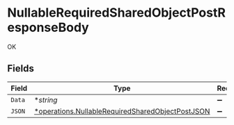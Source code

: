 # NullableRequiredSharedObjectPostResponseBody

OK


## Fields

| Field                                                                                                                      | Type                                                                                                                       | Required                                                                                                                   | Description                                                                                                                |
| -------------------------------------------------------------------------------------------------------------------------- | -------------------------------------------------------------------------------------------------------------------------- | -------------------------------------------------------------------------------------------------------------------------- | -------------------------------------------------------------------------------------------------------------------------- |
| `Data`                                                                                                                     | **string*                                                                                                                  | :heavy_minus_sign:                                                                                                         | N/A                                                                                                                        |
| `JSON`                                                                                                                     | [*operations.NullableRequiredSharedObjectPostJSON](../../../pkg/models/operations/nullablerequiredsharedobjectpostjson.md) | :heavy_minus_sign:                                                                                                         | N/A                                                                                                                        |